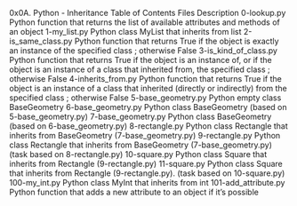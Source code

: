 0x0A. Python - Inheritance
Table of Contents
Files Description
0-lookup.py	Python function that returns the list of available attributes and methods of an object
1-my_list.py	Python class MyList that inherits from list
2-is_same_class.py     Python function that returns True if the object is exactly an instance of the specified class ; otherwise False
3-is_kind_of_class.py  Python function that returns True if the object is an instance of, or if the object is an instance of a class that inherited from, the specified class ; otherwise False
4-inherits_from.py     Python function that returns True if the object is an instance of a class that inherited (directly or indirectly) from the specified class ; otherwise False
5-base_geometry.py     Python empty class BaseGeometry
6-base_geometry.py     Python class BaseGeometry (based on 5-base_geometry.py)
7-base_geometry.py     Python class BaseGeometry (based on 6-base_geometry.py)
8-rectangle.py	       Python class Rectangle that inherits from BaseGeometry (7-base_geometry.py)
9-rectangle.py	       Python class Rectangle that inherits from BaseGeometry (7-base_geometry.py) (task based on 8-rectangle.py)
10-square.py	       Python class Square that inherits from Rectangle (9-rectangle.py)
11-square.py	       Python class Square that inherits from Rectangle (9-rectangle.py). (task based on 10-square.py)
100-my_int.py	       Python class MyInt that inherits from int
101-add_attribute.py   Python function that adds a new attribute to an object if it’s possible